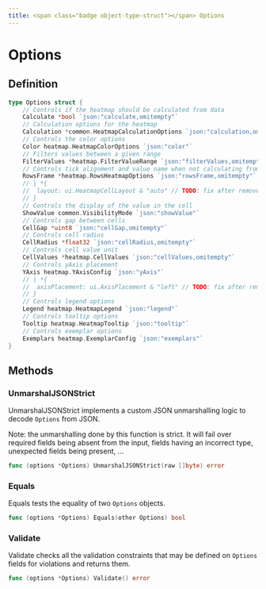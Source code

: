 ```yaml
---
title: <span class="badge object-type-struct"></span> Options
---
```

# <span class="badge object-type-struct"></span> Options

## Definition

```go
type Options struct {
    // Controls if the heatmap should be calculated from data
    Calculate *bool `json:"calculate,omitempty"`
    // Calculation options for the heatmap
    Calculation *common.HeatmapCalculationOptions `json:"calculation,omitempty"`
    // Controls the color options
    Color heatmap.HeatmapColorOptions `json:"color"`
    // Filters values between a given range
    FilterValues *heatmap.FilterValueRange `json:"filterValues,omitempty"`
    // Controls tick alignment and value name when not calculating from data
    RowsFrame *heatmap.RowsHeatmapOptions `json:"rowsFrame,omitempty"`
    // | *{
    // 	layout: ui.HeatmapCellLayout & "auto" // TODO: fix after remove when https://github.com/grafana/cuetsy/issues/74 is fixed
    // }
    // Controls the display of the value in the cell
    ShowValue common.VisibilityMode `json:"showValue"`
    // Controls gap between cells
    CellGap *uint8 `json:"cellGap,omitempty"`
    // Controls cell radius
    CellRadius *float32 `json:"cellRadius,omitempty"`
    // Controls cell value unit
    CellValues *heatmap.CellValues `json:"cellValues,omitempty"`
    // Controls yAxis placement
    YAxis heatmap.YAxisConfig `json:"yAxis"`
    // | *{
    // 	axisPlacement: ui.AxisPlacement & "left" // TODO: fix after remove when https://github.com/grafana/cuetsy/issues/74 is fixed
    // }
    // Controls legend options
    Legend heatmap.HeatmapLegend `json:"legend"`
    // Controls tooltip options
    Tooltip heatmap.HeatmapTooltip `json:"tooltip"`
    // Controls exemplar options
    Exemplars heatmap.ExemplarConfig `json:"exemplars"`
}
```
## Methods

### <span class="badge object-method"></span> UnmarshalJSONStrict

UnmarshalJSONStrict implements a custom JSON unmarshalling logic to decode `Options` from JSON.

Note: the unmarshalling done by this function is strict. It will fail over required fields being absent from the input, fields having an incorrect type, unexpected fields being present, …

```go
func (options *Options) UnmarshalJSONStrict(raw []byte) error
```

### <span class="badge object-method"></span> Equals

Equals tests the equality of two `Options` objects.

```go
func (options *Options) Equals(other Options) bool
```

### <span class="badge object-method"></span> Validate

Validate checks all the validation constraints that may be defined on `Options` fields for violations and returns them.

```go
func (options *Options) Validate() error
```


